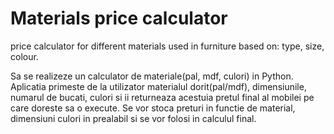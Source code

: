 # Materials price calculator
price calculator for different materials used in furniture based on: type, size, colour.

Sa se realizeze un calculator de materiale(pal, mdf, culori) in Python.
Aplicatia primeste de la utilizator materialul dorit(pal/mdf), dimensiunile, numarul de bucati, culori si ii
returneaza acestuia pretul final al mobilei pe care doreste sa o execute. Se vor stoca preturi in functie de material,
dimensiuni culori in prealabil si se vor folosi in calculul final.
